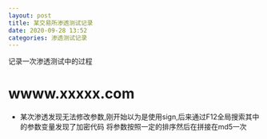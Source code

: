 ```yaml
---
layout: post
title: 某交易所渗透测试记录
date: 2020-09-28 13:52
categories: 渗透测试记录
---
```

记录一次渗透测试中的过程
# wwww.xxxxx.com
* 某次渗透发现无法修改参数,刚开始以为是使用sign,后来通过F12全局搜索其中的参数变量发现了加密代码
将参数按照一定的排序然后在拼接在md5一次

